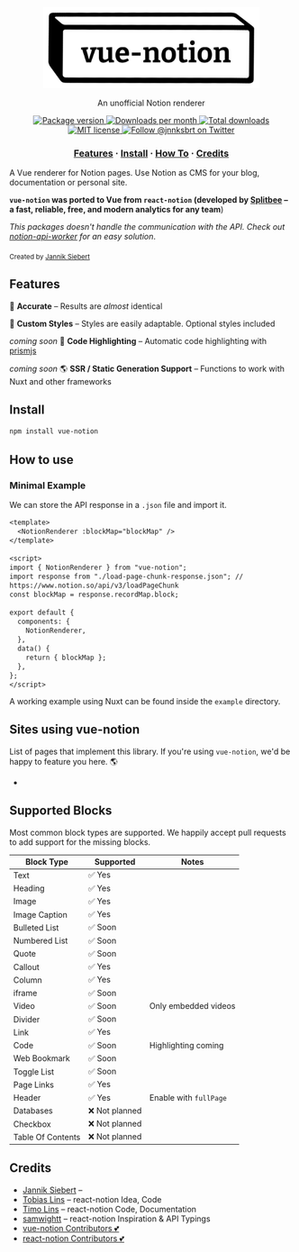 <div align="center">
  <img src="docs/img/vue-notion.png" alt="vue-notion" width="384px" />
  <p>An unofficial Notion renderer</p>
</div>

<p align="center">
  <a href="https://www.npmjs.org/package/vue-notion">
    <img src="https://img.shields.io/npm/v/vue-notion.svg" alt="Package version" />
  </a>
  <a href="https://npmcharts.com/compare/vue-notion?minimal=true">
    <img src="https://img.shields.io/npm/dm/vue-notion.svg" alt="Downloads per month" />
  </a>
  <a href="https://npmcharts.com/compare/vue-notion?minimal=true">
    <img src="https://img.shields.io/npm/dt/vue-notion.svg" alt="Total downloads" />
  </a>
  <a href="https://github.com/janniks/vue-notion/blob/master/LICENSE">
    <img src="https://img.shields.io/badge/license-MIT-blue.svg" alt="MIT license" />
  </a>
  <a href="https://twitter.com/intent/follow?screen_name=jnnksbrt">
    <img src="https://img.shields.io/twitter/follow/jnnksbrt.svg?label=Follow%20@jnnksbrt" alt="Follow @jnnksbrt on Twitter" />
  </a>
</p>

<h3 align="center">
  <a href="#features">Features</a>
  <span> · </span>
  <a href="#install">Install</a>
  <span> · </span>
  <a href="#how-to">How To</a>
  <span> · </span>
  <a href="#credits">Credits</a>
</h3>

A Vue renderer for Notion pages.
Use Notion as CMS for your blog, documentation or personal site.

**`vue-notion` was ported to Vue from `react-notion` (developed by <a href="http://splitbee.io/">Splitbee</a> – a fast, reliable, free, and modern analytics for any team**)

_This packages doesn't handle the communication with the API. Check out [notion-api-worker](https://github.com/splitbee/notion-api-worker) for an easy solution_.

<sub>Created by <a href="https://twitter.com/jnnksbrt">Jannik Siebert</a></sub>

## Features

🎯 **Accurate** – Results are _almost_ identical

🎨 **Custom Styles** – Styles are easily adaptable. Optional styles included

_coming soon_ 🔮 **Code Highlighting** – Automatic code highlighting with [prismjs](https://prismjs.com/)

_coming soon_ 🌎 **SSR / Static Generation Support** – Functions to work with Nuxt and other frameworks

## Install

```bash
npm install vue-notion
```

## How to use

### Minimal Example

We can store the API response in a `.json` file and import it.

```vue
<template>
  <NotionRenderer :blockMap="blockMap" />
</template>

<script>
import { NotionRenderer } from "vue-notion";
import response from "./load-page-chunk-response.json"; // https://www.notion.so/api/v3/loadPageChunk
const blockMap = response.recordMap.block;

export default {
  components: {
    NotionRenderer,
  },
  data() {
    return { blockMap };
  },
};
</script>
```

A working example using Nuxt can be found inside the `example` directory.

## Sites using vue-notion

List of pages that implement this library.
If you're using `vue-notion`, we'd be happy to feature you here. 🌎

-

## Supported Blocks

Most common block types are supported. We happily accept pull requests to add support for the missing blocks.

| Block Type        | Supported      | Notes                  |
| ----------------- | -------------- | ---------------------- |
| Text              | ✅ Yes         |                        |
| Heading           | ✅ Yes         |                        |
| Image             | ✅ Yes         |                        |
| Image Caption     | ✅ Yes         |                        |
| Bulleted List     | ✅ Soon        |                        |
| Numbered List     | ✅ Soon        |                        |
| Quote             | ✅ Soon        |                        |
| Callout           | ✅ Yes         |                        |
| Column            | ✅ Yes         |                        |
| iframe            | ✅ Soon        |                        |
| Video             | ✅ Soon        | Only embedded videos   |
| Divider           | ✅ Soon        |                        |
| Link              | ✅ Yes         |                        |
| Code              | ✅ Soon        | Highlighting coming    |
| Web Bookmark      | ✅ Soon        |                        |
| Toggle List       | ✅ Soon        |                        |
| Page Links        | ✅ Yes         |                        |
| Header            | ✅ Yes         | Enable with `fullPage` |
| Databases         | ❌ Not planned |                        |
| Checkbox          | ❌ Not planned |                        |
| Table Of Contents | ❌ Not planned |                        |

## Credits

- [Jannik Siebert](https://twitter.com/jnnksbrt) –
- [Tobias Lins](https://tobi.sh) – react-notion Idea, Code
- [Timo Lins](https://timo.sh) – react-notion Code, Documentation
- [samwightt](https://github.com/samwightt) – react-notion Inspiration & API Typings
- [vue-notion Contributors 💕](https://github.com/janniks/vue-notion/graphs/contributors)
- [react-notion Contributors 💕](https://github.com/splitbee/react-notion/graphs/contributors)
